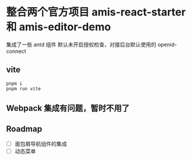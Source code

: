 # 整合两个官方项目  amis-react-starter  和 amis-editor-demo

集成了一些 antd 组件
默认未开启授权检查，对接后台默认使用的 openid-connect



## vite

```
pnpm i 
pnpm run vite
```

## Webpack 集成有问题，暂时不用了




## Roadmap
- [ ] 面包屑导航组件的集成
- [ ] 动态菜单
